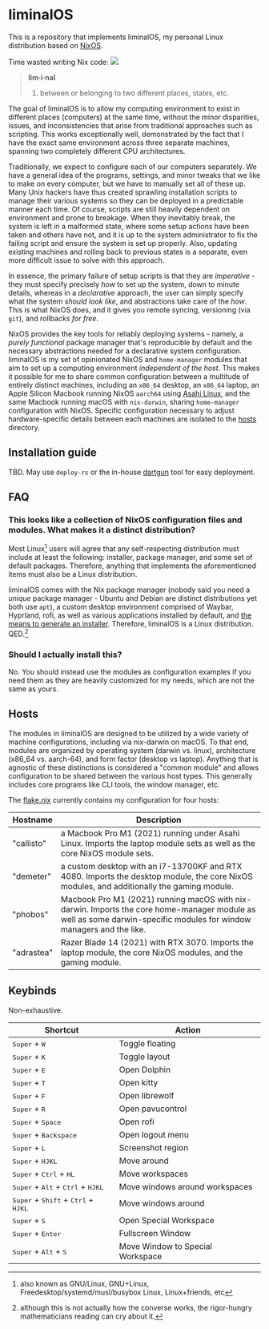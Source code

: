 # liminalOS

This is a repository that implements liminalOS, my personal Linux distribution
based on [NixOS](https://nixos.org/).

Time wasted writing Nix code:
![](https://wakatime.com/badge/user/018dc5b8-ba5a-4572-a38a-b526d1b28240/project/c59b3d5e-0c9c-4bd5-a752-e75522ab0cdc.svg)

<!-- prettier-ignore -->
> **lim·i·nal**
> 1. between or belonging to two different places, states, etc.

The goal of liminalOS is to allow my computing environment to exist in different
places (computers) at the same time, without the minor disparities, issues, and
inconsistencies that arise from traditional approaches such as scripting. This
works exceptionally well, demonstrated by the fact that I have the exact same
environment across three separate machines, spanning two completely different
CPU architectures.

Traditionally, we expect to configure each of our computers separately. We have
a general idea of the programs, settings, and minor tweaks that we like to make
on every computer, but we have to manually set all of these up. Many Unix
hackers have thus created sprawling installation scripts to manage their various
systems so they can be deployed in a predictable manner each time. Of course,
scripts are still heavily dependent on environment and prone to breakage. When
they inevitably break, the system is left in a malformed state, where some setup
actions have been taken and others have not, and it is up to the system
administrator to fix the failing script and ensure the system is set up
properly. Also, updating existing machines and rolling back to previous states
is a separate, even more difficult issue to solve with this approach.

In essence, the primary failure of setup scripts is that they are _imperative_ -
they must specify precisely _how_ to set up the system, down to minute details,
whereas in a _declarative_ approach, the user can simply specify what the system
_should look like_, and abstractions take care of the _how_. This is what NixOS
does, and it gives you remote syncing, versioning (via `git`), and rollbacks
_for free_.

NixOS provides the key tools for reliably deploying systems - namely, a _purely
functional_ package manager that's reproducible by default and the necessary
abstractions needed for a declarative system configuration. liminalOS is my set
of opinionated NixOS and `home-manager` modules that aim to set up a computing
environment _independent of the host_. This makes it possible for me to share
common configuration between a multitude of entirely distinct machines,
including an `x86_64` desktop, an `x86_64` laptop, an Apple Silicon Macbook
running NixOS `aarch64` using [Asahi Linux](https://asahilinux.org/), and the
same Macbook running macOS with `nix-darwin`, sharing `home-manager`
configuration with NixOS. Specific configuration necessary to adjust
hardware-specific details between each machines are isolated to the
[hosts](./hosts) directory.

## Installation guide

TBD. May use `deploy-rs` or the in-house
[dartgun](https://github.com/youwen5/dartgun) tool for easy deployment.

## FAQ

### This looks like a collection of NixOS configuration files and modules. What makes it a distinct distribution?

Most Linux[^1] users will agree that any self-respecting distribution must
include at least the following: installer, package manager, and some set of
default packages. Therefore, anything that implements the aforementioned items
must also be a Linux distribution.

liminalOS comes with the Nix package manager (nobody said you need a _unique_
package manager - Ubuntu and Debian are distinct distributions yet both use
`apt`), a custom desktop environment comprised of Waybar, Hyprland, rofi, as
well as various applications installed by default, and
[the means to generate an installer](https://nixos.wiki/wiki/Creating_a_NixOS_live_CD).
Therefore, liminalOS is a Linux distribution. QED.[^2]

### Should I actually install this?

No. You should instead use the modules as configuration examples if you need
them as they are heavily customized for my needs, which are not the same as
yours.

## Hosts

The modules in liminalOS are designed to be utilized by a wide variety of
machine configurations, including via nix-darwin on macOS. To that end, modules
are organized by operating system (darwin vs. linux), architecture (x86_64 vs.
aarch-64), and form factor (desktop vs laptop). Anything that is agnostic of
these distinctions is considered a "common module" and allows configuration to
be shared between the various host types. This generally includes core programs
like CLI tools, the window manager, etc.

The [flake.nix](/flake.nix) currently contains my configuration for four hosts:

| Hostname   | Description                                                                                                                                                         |
| ---------- | ------------------------------------------------------------------------------------------------------------------------------------------------------------------- |
| "callisto" | a Macbook Pro M1 (2021) running under Asahi Linux. Imports the laptop module sets as well as the core NixOS module sets.                                            |
| "demeter"  | a custom desktop with an i7-13700KF and RTX 4080. Imports the desktop module, the core NixOS modules, and additionally the gaming module.                           |
| "phobos"   | Macbook Pro M1 (2021) running macOS with nix-darwin. Imports the core home-manager module as well as some darwin-specific modules for window managers and the like. |
| "adrastea" | Razer Blade 14 (2021) with RTX 3070. Imports the laptop module, the core NixOS modules, and the gaming module.                                                      |

[^1]:
    also known as GNU/Linux, GNU+Linux, Freedesktop/systemd/musl/busybox Linux,
    Linux+friends, etc

[^2]:
    although this is not actually how the converse works, the rigor-hungry
    mathematicians reading can cry about it.

## Keybinds

Non-exhaustive.

| Shortcut                                                                                                 | Action                           |
| -------------------------------------------------------------------------------------------------------- | -------------------------------- |
| <kbd>Super</kbd> + <kbd>W</kbd>                                                                          | Toggle floating                  |
| <kbd>Super</kbd> + <kbd>K</kbd>                                                                          | Toggle layout                    |
| <kbd>Super</kbd> + <kbd>E</kbd>                                                                          | Open Dolphin                     |
| <kbd>Super</kbd> + <kbd>T</kbd>                                                                          | Open kitty                       |
| <kbd>Super</kbd> + <kbd>F</kbd>                                                                          | Open librewolf                   |
| <kbd>Super</kbd> + <kbd>R</kbd>                                                                          | Open pavucontrol                 |
| <kbd>Super</kbd> + <kbd>Space</kbd>                                                                      | Open rofi                        |
| <kbd>Super</kbd> + <kbd>Backspace</kbd>                                                                  | Open logout menu                 |
| <kbd>Super</kbd> + <kbd>L</kbd>                                                                          | Screenshot region                |
| <kbd>Super</kbd> + <kbd>H</kbd><kbd>J</kbd><kbd>K</kbd><kbd>L</kbd>                                      | Move around                      |
| <kbd>Super</kbd> + <kbd>Ctrl</kbd> + <kbd>H</kbd><kbd>L</kbd>                                            | Move workspaces                  |
| <kbd>Super</kbd> + <kbd>Alt</kbd> + <kbd>Ctrl</kbd> + <kbd>H</kbd><kbd>J</kbd><kbd>K</kbd><kbd>L</kbd>   | Move windows around workspaces   |
| <kbd>Super</kbd> + <kbd>Shift</kbd> + <kbd>Ctrl</kbd> + <kbd>H</kbd><kbd>J</kbd><kbd>K</kbd><kbd>L</kbd> | Move windows around              |
| <kbd>Super</kbd> + <kbd>S</kbd>                                                                          | Open Special Workspace           |
| <kbd>Super</kbd> + <kbd>Enter</kbd>                                                                      | Fullscreen Window                |
| <kbd>Super</kbd> + <kbd>Alt</kbd> + <kbd>S</kbd>                                                         | Move Window to Special Workspace |
